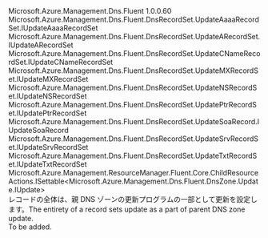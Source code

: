 <Type Name="IUpdateCombined" FullName="Microsoft.Azure.Management.Dns.Fluent.DnsRecordSet.UpdateCombined.IUpdateCombined">
  <TypeSignature Language="C#" Value="public interface IUpdateCombined : Microsoft.Azure.Management.Dns.Fluent.DnsRecordSet.UpdateAaaaRecordSet.IUpdateAaaaRecordSet, Microsoft.Azure.Management.Dns.Fluent.DnsRecordSet.UpdateARecordSet.IUpdateARecordSet, Microsoft.Azure.Management.Dns.Fluent.DnsRecordSet.UpdateCNameRecordSet.IUpdateCNameRecordSet, Microsoft.Azure.Management.Dns.Fluent.DnsRecordSet.UpdateMXRecordSet.IUpdateMXRecordSet, Microsoft.Azure.Management.Dns.Fluent.DnsRecordSet.UpdateNSRecordSet.IUpdateNSRecordSet, Microsoft.Azure.Management.Dns.Fluent.DnsRecordSet.UpdatePtrRecordSet.IUpdatePtrRecordSet, Microsoft.Azure.Management.Dns.Fluent.DnsRecordSet.UpdateSoaRecord.IUpdateSoaRecord, Microsoft.Azure.Management.Dns.Fluent.DnsRecordSet.UpdateSrvRecordSet.IUpdateSrvRecordSet, Microsoft.Azure.Management.Dns.Fluent.DnsRecordSet.UpdateTxtRecordSet.IUpdateTxtRecordSet, Microsoft.Azure.Management.ResourceManager.Fluent.Core.ChildResourceActions.ISettable&lt;Microsoft.Azure.Management.Dns.Fluent.DnsZone.Update.IUpdate&gt;" />
  <TypeSignature Language="ILAsm" Value=".class public interface auto ansi abstract IUpdateCombined implements class Microsoft.Azure.Management.Dns.Fluent.DnsRecordSet.Update.IUpdate, class Microsoft.Azure.Management.Dns.Fluent.DnsRecordSet.Update.IWithAaaaRecordIPv6Address, class Microsoft.Azure.Management.Dns.Fluent.DnsRecordSet.Update.IWithARecordIPv4Address, class Microsoft.Azure.Management.Dns.Fluent.DnsRecordSet.Update.IWithCNameRecordAlias, class Microsoft.Azure.Management.Dns.Fluent.DnsRecordSet.Update.IWithETagCheck, class Microsoft.Azure.Management.Dns.Fluent.DnsRecordSet.Update.IWithMetadata, class Microsoft.Azure.Management.Dns.Fluent.DnsRecordSet.Update.IWithMXRecordMailExchange, class Microsoft.Azure.Management.Dns.Fluent.DnsRecordSet.Update.IWithNSRecordNameServer, class Microsoft.Azure.Management.Dns.Fluent.DnsRecordSet.Update.IWithPtrRecordTargetDomainName, class Microsoft.Azure.Management.Dns.Fluent.DnsRecordSet.Update.IWithSoaRecordAttributes, class Microsoft.Azure.Management.Dns.Fluent.DnsRecordSet.Update.IWithSrvRecordEntry, class Microsoft.Azure.Management.Dns.Fluent.DnsRecordSet.Update.IWithTtl, class Microsoft.Azure.Management.Dns.Fluent.DnsRecordSet.Update.IWithTxtRecordTextValue, class Microsoft.Azure.Management.Dns.Fluent.DnsRecordSet.UpdateAaaaRecordSet.IUpdateAaaaRecordSet, class Microsoft.Azure.Management.Dns.Fluent.DnsRecordSet.UpdateARecordSet.IUpdateARecordSet, class Microsoft.Azure.Management.Dns.Fluent.DnsRecordSet.UpdateCNameRecordSet.IUpdateCNameRecordSet, class Microsoft.Azure.Management.Dns.Fluent.DnsRecordSet.UpdateMXRecordSet.IUpdateMXRecordSet, class Microsoft.Azure.Management.Dns.Fluent.DnsRecordSet.UpdateNSRecordSet.IUpdateNSRecordSet, class Microsoft.Azure.Management.Dns.Fluent.DnsRecordSet.UpdatePtrRecordSet.IUpdatePtrRecordSet, class Microsoft.Azure.Management.Dns.Fluent.DnsRecordSet.UpdateSoaRecord.IUpdateSoaRecord, class Microsoft.Azure.Management.Dns.Fluent.DnsRecordSet.UpdateSrvRecordSet.IUpdateSrvRecordSet, class Microsoft.Azure.Management.Dns.Fluent.DnsRecordSet.UpdateTxtRecordSet.IUpdateTxtRecordSet, class Microsoft.Azure.Management.ResourceManager.Fluent.Core.ChildResourceActions.ISettable`1&lt;class Microsoft.Azure.Management.Dns.Fluent.DnsZone.Update.IUpdate&gt;" />
  <TypeSignature Language="DocId" Value="T:Microsoft.Azure.Management.Dns.Fluent.DnsRecordSet.UpdateCombined.IUpdateCombined" />
  <TypeSignature Language="VB.NET" Value="Public Interface IUpdateCombined&#xA;Implements ISettable(Of IUpdate), IUpdateAaaaRecordSet, IUpdateARecordSet, IUpdateCNameRecordSet, IUpdateMXRecordSet, IUpdateNSRecordSet, IUpdatePtrRecordSet, IUpdateSoaRecord, IUpdateSrvRecordSet, IUpdateTxtRecordSet" />
  <TypeSignature Language="F#" Value="type IUpdateCombined = interface&#xA;    interface IUpdateARecordSet&#xA;    interface IWithARecordIPv4Address&#xA;    interface IUpdate&#xA;    interface ISettable&lt;IUpdate&gt;&#xA;    interface IWithTtl&#xA;    interface IWithMetadata&#xA;    interface IWithETagCheck&#xA;    interface IUpdateAaaaRecordSet&#xA;    interface IWithAaaaRecordIPv6Address&#xA;    interface IUpdateCNameRecordSet&#xA;    interface IWithCNameRecordAlias&#xA;    interface IUpdateMXRecordSet&#xA;    interface IWithMXRecordMailExchange&#xA;    interface IUpdatePtrRecordSet&#xA;    interface IWithPtrRecordTargetDomainName&#xA;    interface IUpdateNSRecordSet&#xA;    interface IWithNSRecordNameServer&#xA;    interface IUpdateSrvRecordSet&#xA;    interface IWithSrvRecordEntry&#xA;    interface IUpdateTxtRecordSet&#xA;    interface IWithTxtRecordTextValue&#xA;    interface IUpdateSoaRecord&#xA;    interface IWithSoaRecordAttributes" />
  <AssemblyInfo>
    <AssemblyName>Microsoft.Azure.Management.Dns.Fluent</AssemblyName>
    <AssemblyVersion>1.0.0.60</AssemblyVersion>
  </AssemblyInfo>
  <Interfaces>
    <Interface>
      <InterfaceName>Microsoft.Azure.Management.Dns.Fluent.DnsRecordSet.UpdateAaaaRecordSet.IUpdateAaaaRecordSet</InterfaceName>
    </Interface>
    <Interface>
      <InterfaceName>Microsoft.Azure.Management.Dns.Fluent.DnsRecordSet.UpdateARecordSet.IUpdateARecordSet</InterfaceName>
    </Interface>
    <Interface>
      <InterfaceName>Microsoft.Azure.Management.Dns.Fluent.DnsRecordSet.UpdateCNameRecordSet.IUpdateCNameRecordSet</InterfaceName>
    </Interface>
    <Interface>
      <InterfaceName>Microsoft.Azure.Management.Dns.Fluent.DnsRecordSet.UpdateMXRecordSet.IUpdateMXRecordSet</InterfaceName>
    </Interface>
    <Interface>
      <InterfaceName>Microsoft.Azure.Management.Dns.Fluent.DnsRecordSet.UpdateNSRecordSet.IUpdateNSRecordSet</InterfaceName>
    </Interface>
    <Interface>
      <InterfaceName>Microsoft.Azure.Management.Dns.Fluent.DnsRecordSet.UpdatePtrRecordSet.IUpdatePtrRecordSet</InterfaceName>
    </Interface>
    <Interface>
      <InterfaceName>Microsoft.Azure.Management.Dns.Fluent.DnsRecordSet.UpdateSoaRecord.IUpdateSoaRecord</InterfaceName>
    </Interface>
    <Interface>
      <InterfaceName>Microsoft.Azure.Management.Dns.Fluent.DnsRecordSet.UpdateSrvRecordSet.IUpdateSrvRecordSet</InterfaceName>
    </Interface>
    <Interface>
      <InterfaceName>Microsoft.Azure.Management.Dns.Fluent.DnsRecordSet.UpdateTxtRecordSet.IUpdateTxtRecordSet</InterfaceName>
    </Interface>
    <Interface>
      <InterfaceName>Microsoft.Azure.Management.ResourceManager.Fluent.Core.ChildResourceActions.ISettable&lt;Microsoft.Azure.Management.Dns.Fluent.DnsZone.Update.IUpdate&gt;</InterfaceName>
    </Interface>
  </Interfaces>
  <Docs>
    <summary>
            <span data-ttu-id="fbc40-101">レコードの全体は、親 DNS ゾーンの更新プログラムの一部として更新を設定します。</span><span class="sxs-lookup"><span data-stu-id="fbc40-101">The entirety of a record sets update as a part of parent DNS zone update.</span></span>
            </summary>
    <remarks>To be added.</remarks>
  </Docs>
  <Members />
</Type>